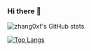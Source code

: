 ### Hi there 👋

<!--
**zhang0xf/zhang0xf** is a ✨ _special_ ✨ repository because its `README.md` (this file) appears on your GitHub profile.

Here are some ideas to get you started:

- 🔭 I’m currently working on ...
- 🌱 I’m currently learning ...
- 👯 I’m looking to collaborate on ...
- 🤔 I’m looking for help with ...
- 💬 Ask me about ...
- 📫 How to reach me: ...
- 😄 Pronouns: ...
- ⚡ Fun fact: ...
-->

![zhang0xf's GitHub stats](https://github-readme-stats.vercel.app/api?username=zhang0xf&show_icons=true)

[![Top Langs](https://github-readme-stats.vercel.app/api/top-langs/?username=zhang0xf&layout=compact)](https://github.com/anuraghazra/github-readme-stats)
